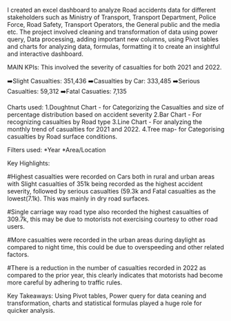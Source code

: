 I created an excel dashboard to analyze Road accidents data for different stakeholders such as Ministry of Transport, Transport Department, Police Force, Road Safety, Transport 
Operators, the General public and the media etc. The project involved cleaning and transformation of data using power query, Data processing, adding important new columns, using Pivot tables and charts for analyzing data, formulas, formatting it to create an insightful and interactive dashboard. 

MAIN KPIs: This involved the severity of casualties for both 2021 and 2022.

➡️Slight Casualties: 351,436
➡️Casualties by Car: 333,485 
➡️Serious Casualties: 59,312 
➡️Fatal Casuaties: 7,135

Charts used:
1.Doughtnut Chart - for Categorizing the Casualties  and size of percentage distribution based on accident severity
2.Bar Chart - For recognizing casualties by Road type
3.Line Chart - For analyzing the monthly trend of casualties for  2021 and 2022.
4.Tree map- for Categorising casualties by Road surface conditions.

Filters used:
*Year
*Area/Location

Key Highlights:

#Highest casualties were recorded on Cars both in rural and urban areas with Slight casualties of 351k being recorded as the highest accident severity, followed by serious casualties (59.3k and Fatal casualties as the lowest(7.1k). This was mainly in dry road surfaces.

#Single carriage way road type also recorded the highest casualties of 309.7k, this may be due to motorists not exercising courtesy to other road users.

#More casualties were recorded in the urban areas during daylight as compared to night time, this could be due to overspeeding and other related factors.

#There is a reduction in the number of casualties recorded in 2022 as compared to the prior year, this clearly indicates that motorists had become more careful by adhering to traffic rules. 

Key Takeaways: Using Pivot tables, Power query for data ceaning and transformation, charts and statistical formulas played a huge role for quicker analysis.





